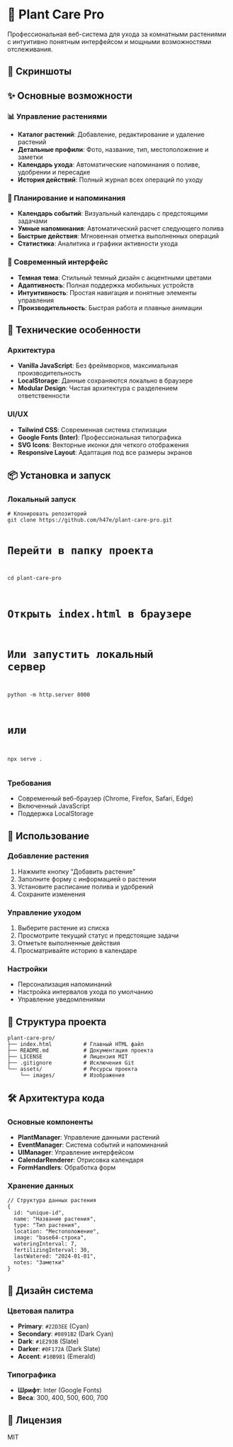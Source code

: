 <h1>🌱 Plant Care Pro</h1>
<p>Профессиональная веб-система для ухода за комнатными растениями с интуитивно понятным интерфейсом и мощными возможностями отслеживания.</p>
<h2>📸 Скриншоты</h2>
<h2>✨ Основные возможности</h2>
<h3>📊 Управление растениями</h3>
<ul>
<li><strong>Каталог растений</strong>: Добавление, редактирование и удаление растений</li>
<li><strong>Детальные профили</strong>: Фото, название, тип, местоположение и заметки</li>
<li><strong>Календарь ухода</strong>: Автоматические напоминания о поливе, удобрении и пересадке</li>
<li><strong>История действий</strong>: Полный журнал всех операций по уходу</li>
</ul>
<h3>📅 Планирование и напоминания</h3>
<ul>
<li><strong>Календарь событий</strong>: Визуальный календарь с предстоящими задачами</li>
<li><strong>Умные напоминания</strong>: Автоматический расчет следующего полива</li>
<li><strong>Быстрые действия</strong>: Мгновенная отметка выполненных операций</li>
<li><strong>Статистика</strong>: Аналитика и графики активности ухода</li>
</ul>
<h3>🎨 Современный интерфейс</h3>
<ul>
<li><strong>Темная тема</strong>: Стильный темный дизайн с акцентными цветами</li>
<li><strong>Адаптивность</strong>: Полная поддержка мобильных устройств</li>
<li><strong>Интуитивность</strong>: Простая навигация и понятные элементы управления</li>
<li><strong>Производительность</strong>: Быстрая работа и плавные анимации</li>
</ul>
<h2>🚀 Технические особенности</h2>
<h3>Архитектура</h3>
<ul>
<li><strong>Vanilla JavaScript</strong>: Без фреймворков, максимальная производительность</li>
<li><strong>LocalStorage</strong>: Данные сохраняются локально в браузере</li>
<li><strong>Modular Design</strong>: Чистая архитектура с разделением ответственности</li>
</ul>
<h3>UI/UX</h3>
<ul>
<li><strong>Tailwind CSS</strong>: Современная система стилизации</li>
<li><strong>Google Fonts (Inter)</strong>: Профессиональная типографика</li>
<li><strong>SVG Icons</strong>: Векторные иконки для четкого отображения</li>
<li><strong>Responsive Layout</strong>: Адаптация под все размеры экранов</li>
</ul>
<h2>📦 Установка и запуск</h2>
<h3>Локальный запуск</h3>
<pre><code class="language-bash"># Клонировать репозиторий
git clone https://github.com/h47e/plant-care-pro.git

# Перейти в папку проекта
cd plant-care-pro

# Открыть index.html в браузере
# Или запустить локальный сервер
python -m http.server 8000
# или
npx serve .
</code></pre>
<h3>Требования</h3>
<ul>
<li>Современный веб-браузер (Chrome, Firefox, Safari, Edge)</li>
<li>Включенный JavaScript</li>
<li>Поддержка LocalStorage</li>
</ul>
<h2>🌟 Использование</h2>
<h3>Добавление растения</h3>
<ol>
<li>Нажмите кнопку "Добавить растение"</li>
<li>Заполните форму с информацией о растении</li>
<li>Установите расписание полива и удобрений</li>
<li>Сохраните изменения</li>
</ol>
<h3>Управление уходом</h3>
<ol>
<li>Выберите растение из списка</li>
<li>Просмотрите текущий статус и предстоящие задачи</li>
<li>Отметьте выполненные действия</li>
<li>Просматривайте историю в календаре</li>
</ol>
<h3>Настройки</h3>
<ul>
<li>Персонализация напоминаний</li>
<li>Настройка интервалов ухода по умолчанию</li>
<li>Управление уведомлениями</li>
</ul>
<h2>🎯 Структура проекта</h2>
<pre><code>plant-care-pro/
├── index.html          # Главный HTML файл
├── README.md           # Документация проекта
├── LICENSE             # Лицензия MIT
├── .gitignore          # Исключения Git
└── assets/             # Ресурсы проекта
    └── images/         # Изображения
</code></pre>
<h2>🛠 Архитектура кода</h2>
<h3>Основные компоненты</h3>
<ul>
<li><strong>PlantManager</strong>: Управление данными растений</li>
<li><strong>EventManager</strong>: Система событий и напоминаний</li>
<li><strong>UIManager</strong>: Управление интерфейсом</li>
<li><strong>CalendarRenderer</strong>: Отрисовка календаря</li>
<li><strong>FormHandlers</strong>: Обработка форм</li>
</ul>
<h3>Хранение данных</h3>
<pre><code class="language-javascript">// Структура данных растения
{
  id: "unique-id",
  name: "Название растения",
  type: "Тип растения",
  location: "Местоположение",
  image: "base64-строка",
  wateringInterval: 7,
  fertilizingInterval: 30,
  lastWatered: "2024-01-01",
  notes: "Заметки"
}
</code></pre>
<h2>🎨 Дизайн система</h2>
<h3>Цветовая палитра</h3>
<ul>
<li><strong>Primary</strong>: <code>#22D3EE</code> (Cyan)</li>
<li><strong>Secondary</strong>: <code>#0891B2</code> (Dark Cyan)</li>
<li><strong>Dark</strong>: <code>#1E293B</code> (Slate)</li>
<li><strong>Darker</strong>: <code>#0F172A</code> (Dark Slate)</li>
<li><strong>Accent</strong>: <code>#10B981</code> (Emerald)</li>
</ul>
<h3>Типографика</h3>
<ul>
<li><strong>Шрифт</strong>: Inter (Google Fonts)</li>
<li><strong>Веса</strong>: 300, 400, 500, 600, 700</li>
</ul>
<h2>📄 Лицензия</h2>
<p>MIT</p>